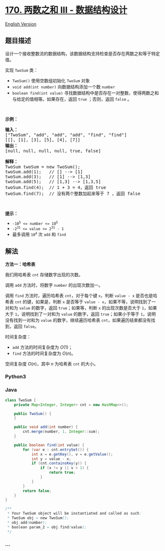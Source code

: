 # [170. 两数之和 III - 数据结构设计](https://leetcode.cn/problems/two-sum-iii-data-structure-design)

[English Version](/solution/0100-0199/0170.Two%20Sum%20III%20-%20Data%20structure%20design/README_EN.md)

## 题目描述

<!-- 这里写题目描述 -->

<p>设计一个接收整数流的数据结构，该数据结构支持检查是否存在两数之和等于特定值。</p>

<p>实现 <code>TwoSum</code> 类：</p>

<ul>
	<li><code>TwoSum()</code> 使用空数组初始化 <code>TwoSum</code> 对象</li>
	<li><code>void add(int number)</code> 向数据结构添加一个数 <code>number</code></li>
	<li><code>boolean find(int value)</code> 寻找数据结构中是否存在一对整数，使得两数之和与给定的值相等。如果存在，返回 <code>true</code> ；否则，返回 <code>false</code> 。</li>
</ul>

<p>&nbsp;</p>

<p><strong>示例：</strong></p>

<pre>
<strong>输入：</strong>
["TwoSum", "add", "add", "add", "find", "find"]
[[], [1], [3], [5], [4], [7]]
<strong>输出：</strong>
[null, null, null, null, true, false]

<strong>解释：</strong>
TwoSum twoSum = new TwoSum();
twoSum.add(1);   // [] --&gt; [1]
twoSum.add(3);   // [1] --&gt; [1,3]
twoSum.add(5);   // [1,3] --&gt; [1,3,5]
twoSum.find(4);  // 1 + 3 = 4，返回 true
twoSum.find(7);  // 没有两个整数加起来等于 7 ，返回 false</pre>

<p>&nbsp;</p>

<p><strong>提示：</strong></p>

<ul>
	<li><code>-10<sup>5</sup> &lt;= number &lt;= 10<sup>5</sup></code></li>
	<li><code>-2<sup>31</sup> &lt;= value &lt;= 2<sup>31</sup> - 1</code></li>
	<li>最多调用 <code>10<sup>4</sup></code> 次 <code>add</code> 和 <code>find</code></li>
</ul>

## 解法

<!-- 这里可写通用的实现逻辑 -->

**方法一：哈希表**

我们用哈希表 `cnt` 存储数字出现的次数。

调用 `add` 方法时，将数字 `number` 的出现次数加一。

调用 `find` 方法时，遍历哈希表 `cnt`，对于每个键 `x`，判断 `value - x` 是否也是哈希表 `cnt` 的键，如果是，判断 `x` 是否等于 `value - x`，如果不等，说明找到了一对和为 `value` 的数字，返回 `true`；如果等，判断 `x` 的出现次数是否大于 `1`，如果大于 `1`，说明找到了一对和为 `value` 的数字，返回 `true`；如果小于等于 `1`，说明没有找到一对和为 `value` 的数字，继续遍历哈希表 `cnt`，如果遍历结束都没有找到，返回 `false`。

时间复杂度：

-   `add` 方法的时间复杂度为 $O(1)$；
-   `find` 方法的时间复杂度为 $O(n)$。

空间复杂度 $O(n)$，其中 $n$ 为哈希表 `cnt` 的大小。

<!-- tabs:start -->

### **Python3**

<!-- 这里可写当前语言的特殊实现逻辑 -->



### **Java**

<!-- 这里可写当前语言的特殊实现逻辑 -->

```java
class TwoSum {
    private Map<Integer, Integer> cnt = new HashMap<>();

    public TwoSum() {
    }

    public void add(int number) {
        cnt.merge(number, 1, Integer::sum);
    }

    public boolean find(int value) {
        for (var e : cnt.entrySet()) {
            int x = e.getKey(), v = e.getValue();
            int y = value - x;
            if (cnt.containsKey(y)) {
                if (x != y || v > 1) {
                    return true;
                }
            }
        }
        return false;
    }
}

/**
 * Your TwoSum object will be instantiated and called as such:
 * TwoSum obj = new TwoSum();
 * obj.add(number);
 * boolean param_2 = obj.find(value);
 */
```









### **...**

```

```


